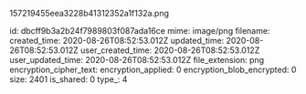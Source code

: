 157219455eea3228b41312352a1f132a.png

id: dbcff9b3a2b24f7989803f087ada16ce
mime: image/png
filename: 
created_time: 2020-08-26T08:52:53.012Z
updated_time: 2020-08-26T08:52:53.012Z
user_created_time: 2020-08-26T08:52:53.012Z
user_updated_time: 2020-08-26T08:52:53.012Z
file_extension: png
encryption_cipher_text: 
encryption_applied: 0
encryption_blob_encrypted: 0
size: 2401
is_shared: 0
type_: 4